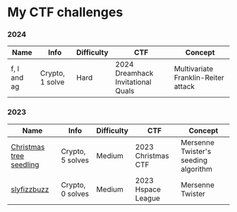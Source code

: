 # My CTF challenges

### 2024

|Name|Info|Difficulty|CTF|Concept|
|---|---|---|---|---|
|f, l and ag|Crypto, 1 solve|Hard|2024 Dreamhack Invitational Quals|Multivariate Franklin-Reiter attack|

### 2023

|Name|Info|Difficulty|CTF|Concept|
|---|---|---|---|---|
|[Christmas tree seedling](http://soon.haari.me/haarime/christmas_tree_seedling/)|Crypto, 5 solves|Medium|2023 Christmas CTF|Mersenne Twister's seeding algorithm|
|[slyfizzbuzz](https://soon.haari.me/haarime/slyfizzbuzz/)|Crypto, 0 solves|Medium|2023 Hspace League|Mersenne Twister|
